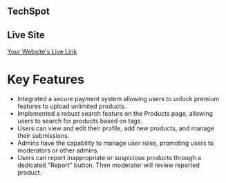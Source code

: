 ## TechSpot

## Live Site
[Your Website's Live Link](https://www.example.com)

# Key Features
   - Integrated a secure payment system allowing users to unlock premium features to upload unlimited  products.
   - Implemented a robust search feature on the Products page, allowing users to search for products based on tags.
   - Users can view and edit their profile, add new products, and manage their submissions.
   - Admins have the capability to manage user roles, promoting users to moderators or other admins.
   - Users can report inappropriate or suspicious products through a dedicated "Report" button. Then moderator will review reported  product.

